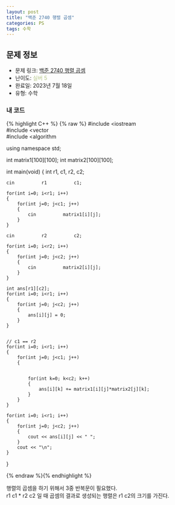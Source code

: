 ```yaml
---
layout: post
title: "백준 2740 행렬 곱셈"
categories: PS
tags: 수학
---
```


## 문제 정보
- 문제 링크: [백준 2740 행렬 곱셈](https://www.acmicpc.net/problem/2740)
- 난이도: <span style="color:#B5C78A">실버 5</span>
- 완료일: 2023년 7월 18일
- 유형: 수학

### 내 코드

{% highlight C++ %} {% raw %}
#include <iostream	
#include <vector	
#include <algorithm	

using namespace std;

int matrix1[100][100];
int matrix2[100][100];

int main(void)
{
	int r1, c1, r2, c2;
	
	cin 		 r1 		 c1;
	
	for(int i=0; i<r1; i++)
	{
		for(int j=0; j<c1; j++)
		{
			cin 		 matrix1[i][j];
		}
	}
	
	cin 		 r2 		 c2;
	
	for(int i=0; i<r2; i++)
	{
		for(int j=0; j<c2; j++)
		{
			cin 		 matrix2[i][j];
		}
	}
	
	int ans[r1][c2];
	for(int i=0; i<r1; i++)
	{
		for(int j=0; j<c2; j++)
		{
			ans[i][j] = 0;
		}
	}
	
	
	// c1 == r2
	for(int i=0; i<r1; i++)
	{
		for(int j=0; j<c1; j++)
		{
			
			
			for(int k=0; k<c2; k++)
			{
				ans[i][k] += matrix1[i][j]*matrix2[j][k];
			}
		}	
	}
	
	for(int i=0; i<r1; i++)
	{
		for(int j=0; j<c2; j++)
		{
			cout << ans[i][j] << " ";
		}
		cout << "\n";
	}
}

{% endraw %}{% endhighlight %}

행렬의 곱셈을 하기 위해서 3중 반복문이 필요했다.   
r1 c1 * r2 c2 일 때 곱셈의 결과로 생성되는 행렬은 r1 c2의 크기를 가진다.  

